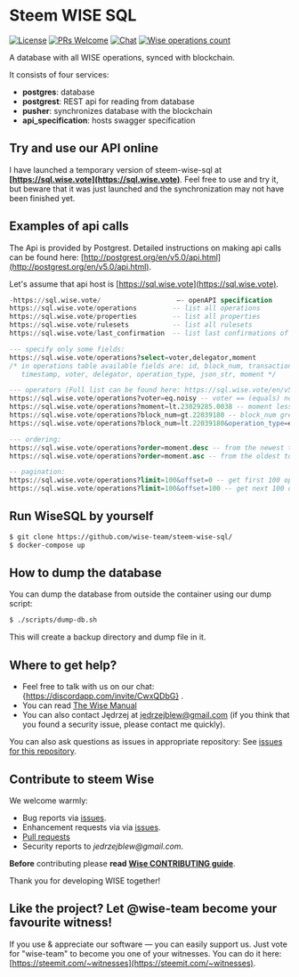# Steem WISE SQL

<!--§ data.config.repository.readme.generateDefaultBadges(data) §-->
[![License](https://img.shields.io/github/license/wise-team/steem-wise-sql.svg?style=flat-square)](https://github.com/wise-team/steem-wise-sql/blob/master/LICENSE) [![PRs Welcome](https://img.shields.io/badge/PRs-welcome-brightgreen.svg?style=flat-square)](http://makeapullrequest.com) [![Chat](https://img.shields.io/badge/chat%20on%20discord-6b11ff.svg?style=flat-square)](https://discordapp.com/invite/CwxQDbG) [![Wise operations count](https://img.shields.io/badge/dynamic/json.svg?label=wise%20operations%20count&url=http%3A%2F%2Fsql.wise.vote%3A%2Foperations%3Fselect%3Dcount&query=%24%5B0%5D.count&colorB=blue&style=flat-square)](http://sql.wise.vote/operations?select=moment,delegator,voter,operation_type&order=moment.desc)
<!--§§.-->

A database with all WISE operations, synced with blockchain.

It consists of four services: 
- **postgres**: database
- **postgrest**: REST api for reading from database
- **pusher**: synchronizes database with the blockchain
- **api_specification**: hosts swagger specification



## Try and use our API online

I have launched a temporary version of steem-wise-sql at **<!--§ "[" + data.config.sql.endpoint.schema + "://" + data.config.sql.endpoint.host + "](" + data.config.sql.endpoint.schema + "://" + data.config.sql.endpoint.host + ")" §-->[https://sql.wise.vote](https://sql.wise.vote)<!--§§.-->**. Feel free to use and try it, but beware that it was just launched and the synchronization may not have been finished yet.



## Examples of api calls

The Api is provided by Postgrest. Detailed instructions on making api calls can be found here: [http://postgrest.org/en/v5.0/api.html](http://postgrest.org/en/v5.0/api.html).

Let's assume that api host is <!--§ "[" + data.config.sql.endpoint.schema + "://" + data.config.sql.endpoint.host + "](" + data.config.sql.endpoint.schema + "://" + data.config.sql.endpoint.host + ")" §-->[https://sql.wise.vote](https://sql.wise.vote)<!--§§.-->.

<!--§ value.replace(/https?:\/\/[^\/]+\//gmui, d(data.config.sql.endpoint.schema + "://" + data.config.sql.endpoint.host) + "/") §-->
```sql
-https://sql.wise.vote/                   —- openAPI specification
https://sql.wise.vote/operations         -- list all operations
https://sql.wise.vote/properties         -- list all properties
https://sql.wise.vote/rulesets           -- list all rulesets
https://sql.wise.vote/last_confirmation  -- list last confirmations of specified users (moment of the last activity of a daemon)

--- specify only some fields:
https://sql.wise.vote/operations?select=voter,delegator,moment
/* in operations table available fields are: id, block_num, transaction_num, transaction_id, 
   timestamp, voter, delegator, operation_type, json_str, moment */

--- operators (Full list can be found here: https://sql.wise.vote/en/v5.0/api.html)
https://sql.wise.vote/operations?voter=eq.noisy -- voter == (equals) noisy
https://sql.wise.vote/operations?moment=lt.23029285.0038 -- moment less than 23029285.0038. Format of moment is block_num.trx_num (trx_num is padded with zeros to four digits)
https://sql.wise.vote/operations?block_num=gt.22039180 -- block_num greater than 22039180
https://sql.wise.vote/operations?block_num=lt.22039180&operation_type=eq.set_rules -- block_num less than 22039180 & operation_type==set_rules

--- ordering:
https://sql.wise.vote/operations?order=moment.desc -- from the newest to the oldest
https://sql.wise.vote/operations?order=moment.asc -- from the oldest to the newest

-- pagination:
https://sql.wise.vote/operations?limit=100&offset=0 -- get first 100 operations
https://sql.wise.vote/operations?limit=100&offset=100 -- get next 100 operations
```
<!--§§.-->





## Run WiseSQL by yourself

```bash
$ git clone https://github.com/wise-team/steem-wise-sql/
$ docker-compose up
```



## How to dump the database

You can dump the database from outside the container using our dump script:

```bash
$ ./scripts/dump-db.sh
```
This will create a backup directory and dump file in it.



<!--§ data.config.repository.readme.generateHelpMd(data) §-->
## Where to get help?

- Feel free to talk with us on our chat: {https://discordapp.com/invite/CwxQDbG} .
- You can read [The Wise Manual]({https://wise.vote/introduction})
- You can also contact Jędrzej at jedrzejblew@gmail.com (if you think that you found a security issue, please contact me quickly).

You can also ask questions as issues in appropriate repository: See [issues for this repository](https://github.com/wise-team/steem-wise-sql/issues).

<!--§§.-->


<!--§ data.config.repository.readme.generateHelpUsMd(data) §-->
## Contribute to steem Wise

We welcome warmly:

- Bug reports via [issues](https://github.com/wise-team/steem-wise-sql).
- Enhancement requests via via [issues](https://github.com/wise-team/steem-wise-sql/issues).
- [Pull requests](https://github.com/wise-team/steem-wise-sql/pulls)
- Security reports to _jedrzejblew@gmail.com_.

**Before** contributing please **read [Wise CONTRIBUTING guide](https://github.com/wise-team/steem-wise-core/blob/master/CONTRIBUTING.md)**.

Thank you for developing WISE together!



## Like the project? Let @wise-team become your favourite witness!

If you use & appreciate our software — you can easily support us. Just vote for "wise-team" to become you one of your witnesses. You can do it here: [https://steemit.com/~witnesses](https://steemit.com/~witnesses).

<!--§§.-->


<!-- Prayer: Gloria Patri, et Filio, et Spiritui Sancto, sicut erat in principio et nunc et semper et in saecula saeculorum. Amen. In te, Domine, speravi: non confundar in aeternum. -->
